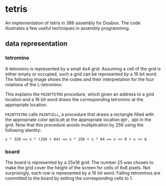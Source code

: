 # tetris

An implementation of tetris in 386 assembly for Dosbox. The code illustrates a
few useful techniques in assembly programming.

## data representation

### tetromino

A tetromino is represented by a small 4x4 grid. Assuming a cell of the grid is
either empty or occupied, such a grid can be represented by a 16 bit word. The
following image shows the codes and their interpretation for the four rotations
of the L-tetromino:

This explains the `PAINTTETRO` procedure, which given an address to a grid
location and a 16 bit word draws the corresponding tetromino at the appropriate
location.

`PAINTTETRO` calls `PAINTCELL`, a procedure that draws a rectangle filled with
the appropriate color `@@COLOR` at the appropriate location `@@Y, @@X` in the
grid. Note that this procedure avoids multiplication by 256 using the following
identity:

```
x * 320 == x * (256 + 64) == x * 256 + x * 64 == x << 8 + x << 6
```

### board

The board is represented by a 25x16 grid. The number 25 was chosen to make the
grid cover the height of the screen for cells of 8x8 pixels. Not surprisingly,
each row is represented by a 16 bit word. Falling tetrominos are committed to
the board by setting the corresponding cells to 1.
